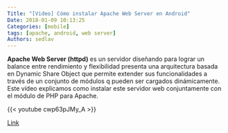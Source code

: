```yaml
---
Title: "[Video] Cómo instalar Apache Web Server en Android"
Date: 2018-01-09 10:13:25
Categories: [mobile]
tags: [apache, android, web server]
Authors: sedlav
---
```


**Apache Web Server  (httpd)** es un servidor diseñando para lograr un balance entre rendimiento y flexibilidad presenta una arquitectura basada en Dynamic Share Object que permite extender sus funcionalidades a través de un conjunto de módulos q pueden ser cargados dinámicamente. Este vídeo explicamos como instalar este servidor web conjuntamente con el módulo de PHP para Apache.

{{< youtube cwp63pJMy_A >}}

[Link](https://www.youtube.com/watch?v=cwp63pJMy_A)
